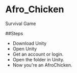 # Afro_Chicken
Survival Game


##Steps

- Download Unity
- Open Unity
- Get an account or login.
- Open the folder in Unity. 
- Now you're an AfroChicken.






